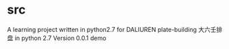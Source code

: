 # src
A learning project written in python2.7 for DALIUREN plate-building
大六壬排盘 in python 2.7
Version 0.0.1
demo
